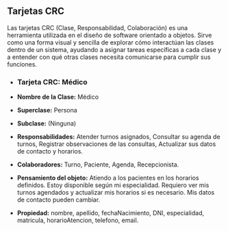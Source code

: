 ## Tarjetas CRC
Las tarjetas CRC (Clase, Responsabilidad, Colaboración) es una herramienta utilizada en el diseño de software orientado a objetos. Sirve como una forma visual y sencilla de explorar cómo interactúan las clases dentro de un sistema, ayudando a asignar tareas específicas a cada clase y a entender con qué otras clases necesita comunicarse para cumplir sus funciones.

- ### Tarjeta CRC: Médico
- **Nombre de la Clase:** Médico

- **Superclase:** Persona

- **Subclase:** (Ninguna)

- **Responsabilidades:** Atender turnos asignados, Consultar su agenda de turnos, Registrar observaciones de las consultas, Actualizar sus datos de contacto y horarios.

- **Colaboradores:** Turno, Paciente, Agenda, Recepcionista.

- **Pensamiento del objeto:** Atiendo a los pacientes en los horarios definidos. Estoy disponible según mi especialidad. Requiero ver mis turnos agendados y actualizar mis horarios si es necesario. Mis datos de contacto pueden cambiar.

- **Propiedad:** nombre, apellido, fechaNacimiento, DNI, especialidad, matricula, horarioAtencion, telefono, email.
